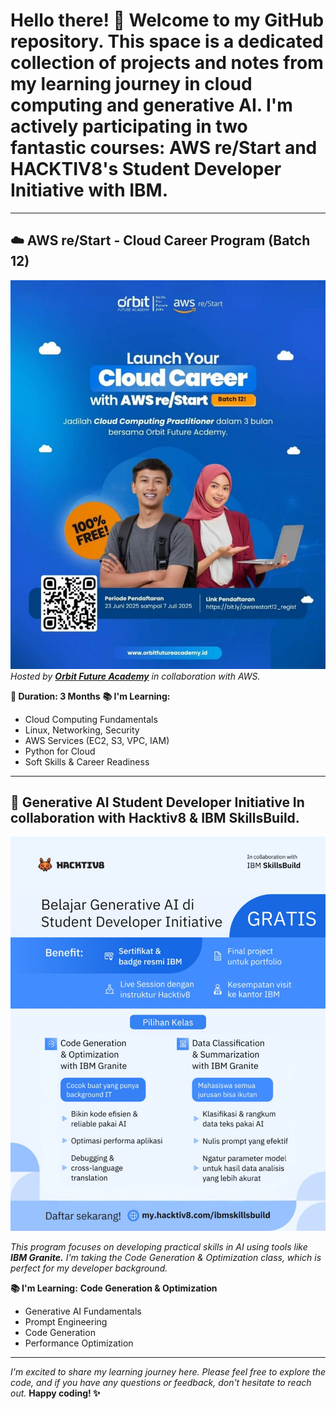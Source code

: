 # Hello there! 👋 Welcome to my GitHub repository. This space is a dedicated collection of projects and notes from my learning journey in cloud computing and generative AI. I'm actively participating in two fantastic courses: AWS re/Start and HACKTIV8's Student Developer Initiative with IBM.

---

<!--
**dimasagng/dimasagng** is a ✨ _special_ ✨ repository because its `README.md` (this file) appears on your GitHub profile.

Here are some ideas to get you started:

- 🔭 I’m currently working on ...
- 🌱 I’m currently learning ...
- 👯 I’m looking to collaborate on ...
- 🤔 I’m looking for help with ...
- 💬 Ask me about ...
- 📫 How to reach me: ...
- 😄 Pronouns: ...
- ⚡ Fun fact: ...
-->

## ☁️ AWS re/Start - Cloud Career Program (Batch 12)

![AWS re/Start](img/AWSreStart.jpg)
_Hosted by [**Orbit Future Academy**](https://www.instagram.com/orbitfutureacademyid?utm_source=ig_web_button_share_sheet&igsh=ZDNlZDc0MzIxNw==) in collaboration with AWS._

**📅 Duration: 3 Months**
**📚 I'm Learning:**

- Cloud Computing Fundamentals
- Linux, Networking, Security
- AWS Services (EC2, S3, VPC, IAM)
- Python for Cloud
- Soft Skills & Career Readiness

---

## 🤖 Generative AI Student Developer Initiative In collaboration with Hacktiv8 & IBM SkillsBuild.

![Hacktiv8 IBM SkillsBuild](img2/Hacktiv8.jpg)

_This program focuses on developing practical skills in AI using tools like **IBM Granite.** I'm taking the Code Generation & Optimization class, which is perfect for my developer background._

**📚 I'm Learning:**
**Code Generation & Optimization**

- Generative AI Fundamentals
- Prompt Engineering
- Code Generation
- Performance Optimization

---

_I'm excited to share my learning journey here. Please feel free to explore the code, and if you have any questions or feedback, don't hesitate to reach out._
**Happy coding! ✨**
